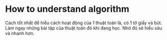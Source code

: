 # How to understand algorithm

Cách tốt nhất để hiểu cách hoạt động của 1 thuật toán là, có 1 tờ giấy và bút. Làm ngay những bài tập của thuật toán đó khi đang học. Nhờ đó sẽ hiểu sâu và nhanh hơn. 